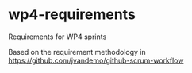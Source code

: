 # wp4-requirements
Requirements for WP4 sprints

Based on the requirement methodology in https://github.com/jvandemo/github-scrum-workflow
